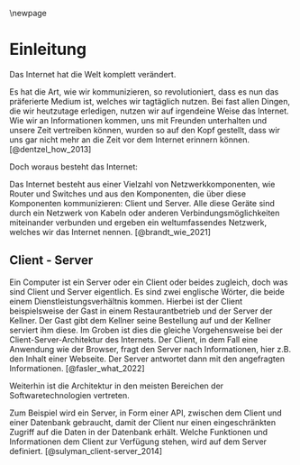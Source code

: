\newpage
# Einleitung

Das Internet hat die Welt komplett verändert.

Es hat die Art, wie wir kommunizieren, so revolutioniert, dass es nun das präferierte Medium ist, welches wir tagtäglich nutzen. Bei fast allen Dingen, die wir heutzutage erledigen, nutzen wir auf irgendeine Weise das Internet. Wie wir an Informationen kommen, uns mit Freunden unterhalten und unsere Zeit vertreiben können, wurden so auf den Kopf gestellt, 
dass wir uns gar nicht mehr an die Zeit vor dem Internet erinnern können. 
[@dentzel_how_2013]

Doch woraus besteht das Internet:

Das Internet besteht aus einer Vielzahl von Netzwerkkomponenten, wie Router und Switches und aus den Komponenten, die über diese Komponenten kommunizieren: Client und Server. Alle diese Geräte sind durch ein Netzwerk von Kabeln oder anderen Verbindungsmöglichkeiten miteinander verbunden und ergeben ein weltumfassendes Netzwerk, welches wir das Internet nennen.
[@brandt_wie_2021]

## Client - Server

Ein Computer ist ein Server oder ein Client oder beides zugleich, doch was sind Client und Server eigentlich. Es sind zwei englische Wörter, die beide einem Dienstleistungsverhältnis kommen. Hierbei ist der Client beispielsweise der Gast in einem Restaurantbetrieb und der Server der Kellner. Der Gast gibt dem Kellner seine Bestellung auf und der Kellner serviert ihm diese. Im Groben ist dies die gleiche Vorgehensweise bei der Client-Server-Architektur des Internets. Der Client, in dem Fall eine Anwendung wie der Browser, fragt den Server nach Informationen, hier z.B. den Inhalt einer Webseite. Der Server antwortet dann mit den angefragten Informationen. [@fasler_what_2022]

Weiterhin ist die Architektur in den meisten Bereichen der Softwaretechnologien vertreten. 

Zum Beispiel wird ein Server, in Form einer API, zwischen dem Client und einer Datenbank gebraucht, damit der Client nur einen eingeschränkten Zugriff auf die Daten in der Datenbank erhält. Welche Funktionen und Informationen dem Client zur Verfügung stehen, wird auf dem Server definiert. [@sulyman_client-server_2014]

